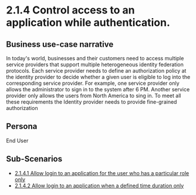 # 2.1.4 Control access to an application while authentication.

## Business use-case narrative
In today's world, businesses and their customers need to access multiple service providers that support multiple 
heterogeneous identity federation protocols. Each service provider needs to define an authorization policy at the 
identity provider to decide whether a given user is eligible to log into the corresponding service provider. For 
example, one service provider only allows the administrator to sign in to the system after 6 PM. Another service 
provider only allows the users from North America to sing in. To meet all these requirements the Identity provider 
needs to provide fine-grained authorization

## Persona
End User

## Sub-Scenarios
- [2.1.4.1 Allow login to an application for the user who has a particular role only]()
- [2.1.4.2 Allow login to an application when a defined time duration only]()